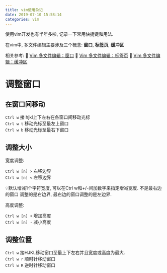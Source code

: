 ```yaml
---
title: vim使用杂记
date: 2019-07-10 15:58:14
categories: vim
---
```


使用vim开发也有半年多啦, 记录一下常用快捷键和用法.

<!-- More -->

在vim中, 多文件编辑主要涉及三个概念: **窗口**, **标签页**, **缓冲区**

相关参考:
🔗 [Vim 多文件编辑：窗口](https://harttle.land/2015/11/14/vim-window.html)
🔗 [Vim 多文件编辑：标签页](https://harttle.land/2015/11/12/vim-tabpage.html)
🔗 [Vim 多文件编辑：缓冲区](https://harttle.land/2015/11/17/vim-buffer.html)

# 调整窗口

## 在窗口间移动

`Ctrl w` 接 hjkl上下左右在各窗口间移动光标  
`Ctrl w t` 移动光标至最左上窗口  
`Ctrl w b` 移动光标至最右下窗口

## 调整大小

宽度调整:

`Ctrl w [n] >` 右移边界  
`Ctrl w [n] <` 左移边界

💡默认增减1个字符宽度, 可以在Ctrl w和+/-间加数字来指定增减宽度. 不是最右边的窗口
调整的是右边界, 最右边的窗口调整的是左边界.

高度调整:

`Ctrl w [n] +` 增加高度  
`Ctrl w [n] -` 减小高度

## 调整位置

`Ctrl w` 接HJKL移动窗口至最上下左右并且宽度或高度为最大.  
`Ctrl w r` 顺时针移动窗口  
`Ctrl w R` 逆时针移动窗口

